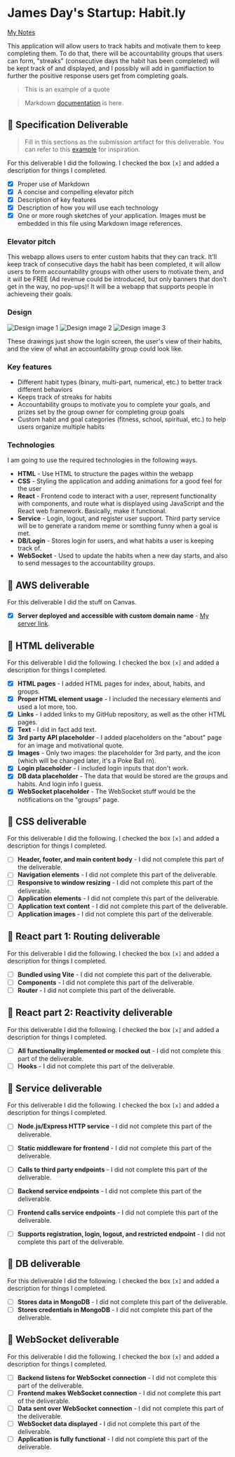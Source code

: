 # James Day's Startup: Habit.ly

[My Notes](notes.md)

This application will allow users to track habits and motivate them to keep completing them. To do that, there will be accountability groups that users can form, "streaks" (consecutive days the habit has been completed) will be kept track of and displayed, and I possibly will add in gamifiaction to further the positive response users get from completing goals.

>  This is an example of a quote

>  Markdown [documentation](https://docs.github.com/en/get-started/writing-on-github/getting-started-with-writing-and-formatting-on-github/basic-writing-and-formatting-syntax) is here.

## 🚀 Specification Deliverable

> Fill in this sections as the submission artifact for this deliverable. You can refer to this [example](https://github.com/webprogramming260/startup-example/blob/main/README.md) for inspiration.

For this deliverable I did the following. I checked the box `[x]` and added a description for things I completed.

- [x] Proper use of Markdown
- [x] A concise and compelling elevator pitch
- [x] Description of key features
- [x] Description of how you will use each technology
- [x] One or more rough sketches of your application. Images must be embedded in this file using Markdown image references.

### Elevator pitch

This webapp allows users to enter custom habits that they can track. It'll keep track of consecutive days the habit has been completed, it will allow users to form accountability groups with other users to motivate them, and it will be FREE (Ad revenue could be introduced, but only banners that don't get in the way, no pop-ups)! It will be a webapp that supports people in achieveing their goals.

### Design

![Design image 1](James_Day_spec_pic1.jpg) ![Design image 2](James_Day_spec_pic2.jpg) ![Design image 3](James_Day_spec_pic3.jpg)

These drawings just show the login screen, the user's view of their habits, and the view of what an accountability group could look like.

### Key features

- Different habit types (binary, multi-part, numerical, etc.) to better track different behaviors
- Keeps track of streaks for habits
- Accountability groups to motivate you to complete your goals, and prizes set by the group owner for completing group goals
- Custom habit and goal categories (fitness, school, spiritual, etc.) to help users organize multiple habits

### Technologies

I am going to use the required technologies in the following ways.

- **HTML** - Use HTML to structure the pages within the webapp
- **CSS** - Styling the application and adding animations for a good feel for the user
- **React** - Frontend code to interact with a user, represent functionality with components, and route what is displayed using JavaScript and the React web framework. Basically, make it functional.
- **Service** - Login, logout, and register user support. Third party service will be to generate a random meme or somthing funny when a goal is met.
- **DB/Login** - Stores login for users, and what habits a user is keeping track of.
- **WebSocket** - Used to update the habits when a new day starts, and also to send messages to the accountability groups.

## 🚀 AWS deliverable

For this deliverable I did the stuff on Canvas.

- [x] **Server deployed and accessible with custom domain name** - [My server link](https://habitly.click).

## 🚀 HTML deliverable

For this deliverable I did the following. I checked the box `[x]` and added a description for things I completed.

- [x] **HTML pages** - I added HTML pages for index, about, habits, and groups.
- [x] **Proper HTML element usage** - I included the necessary elements and used a lot more, too.
- [x] **Links** - I added links to my GitHub repository, as well as the other HTML pages.
- [x] **Text** - I did in fact add text.
- [x] **3rd party API placeholder** - I added placeholders on the "about" page for an image and motivational quote.
- [x] **Images** - Only two images: the placeholder for 3rd party, and the icon (which will be changed later, it's a Poke Ball rn).
- [x] **Login placeholder** - I included login inputs that don't work.
- [x] **DB data placeholder** - The data that would be stored are the groups and habits. And login info I guess.
- [x] **WebSocket placeholder** - The WebSocket stuff would be the notifications on the "groups" page.

## 🚀 CSS deliverable

For this deliverable I did the following. I checked the box `[x]` and added a description for things I completed.

- [ ] **Header, footer, and main content body** - I did not complete this part of the deliverable.
- [ ] **Navigation elements** - I did not complete this part of the deliverable.
- [ ] **Responsive to window resizing** - I did not complete this part of the deliverable.
- [ ] **Application elements** - I did not complete this part of the deliverable.
- [ ] **Application text content** - I did not complete this part of the deliverable.
- [ ] **Application images** - I did not complete this part of the deliverable.

## 🚀 React part 1: Routing deliverable

For this deliverable I did the following. I checked the box `[x]` and added a description for things I completed.

- [ ] **Bundled using Vite** - I did not complete this part of the deliverable.
- [ ] **Components** - I did not complete this part of the deliverable.
- [ ] **Router** - I did not complete this part of the deliverable.

## 🚀 React part 2: Reactivity deliverable

For this deliverable I did the following. I checked the box `[x]` and added a description for things I completed.

- [ ] **All functionality implemented or mocked out** - I did not complete this part of the deliverable.
- [ ] **Hooks** - I did not complete this part of the deliverable.

## 🚀 Service deliverable

For this deliverable I did the following. I checked the box `[x]` and added a description for things I completed.

- [ ] **Node.js/Express HTTP service** - I did not complete this part of the deliverable.
- [ ] **Static middleware for frontend** - I did not complete this part of the deliverable.
- [ ] **Calls to third party endpoints** - I did not complete this part of the deliverable.
- [ ] **Backend service endpoints** - I did not complete this part of the deliverable.
- [ ] **Frontend calls service endpoints** - I did not complete this part of the deliverable.
- [ ] **Supports registration, login, logout, and restricted endpoint** - I did not complete this part of the deliverable.


## 🚀 DB deliverable

For this deliverable I did the following. I checked the box `[x]` and added a description for things I completed.

- [ ] **Stores data in MongoDB** - I did not complete this part of the deliverable.
- [ ] **Stores credentials in MongoDB** - I did not complete this part of the deliverable.

## 🚀 WebSocket deliverable

For this deliverable I did the following. I checked the box `[x]` and added a description for things I completed.

- [ ] **Backend listens for WebSocket connection** - I did not complete this part of the deliverable.
- [ ] **Frontend makes WebSocket connection** - I did not complete this part of the deliverable.
- [ ] **Data sent over WebSocket connection** - I did not complete this part of the deliverable.
- [ ] **WebSocket data displayed** - I did not complete this part of the deliverable.
- [ ] **Application is fully functional** - I did not complete this part of the deliverable.

